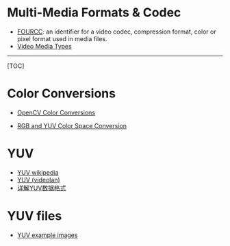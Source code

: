 # Multi-Media Formats & Codec

* [FOURCC](https://www.fourcc.org/): an identifier for a video codec, compression format, color or pixel format used in media files.
* [Video Media Types](https://docs.microsoft.com/en-us/windows/desktop/medfound/video-media-types)

-----

[TOC]

# Color Conversions

* [OpenCV Color Conversions](https://docs.opencv.org/3.1.0/de/d25/imgproc_color_conversions.html)

* [RGB and YUV Color Space Conversion](https://www.vocal.com/video/rgb-and-yuv-color-space-conversion/)

# YUV
* [YUV wikipedia](https://en.wikipedia.org/wiki/YUV)
* [YUV (videolan)](https://wiki.videolan.org/YUV/)
* [详解YUV数据格式](https://blog.csdn.net/lucky_greenegg/article/details/9942619)

# YUV files
* [YUV example images](http://www.sunrayimage.com/examples.html)

